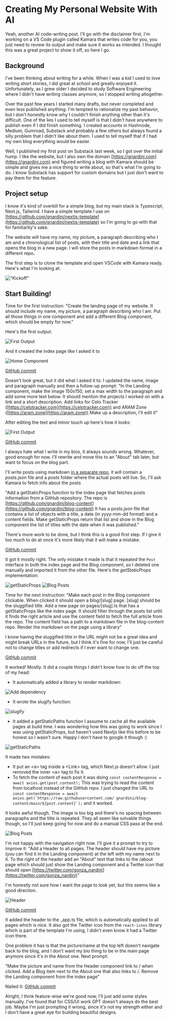 # Creating My Personal Website With AI

Yeah, another AI code-writing post. I'll go with the disclaimer first, I'm working on a VS Code plugin called Kamara that writes code for you, you just need to review its output and make sure it works as intended. I thought this was a great project to show it off, so here I go.

## Background

I've been thinking about writing for a while. When I was a kid I used to love writing short stories, I did great at school and greatly enjoyed it. Unfortunately, as I grew older I decided to study Software Engineering where I didn't have writing classes anymore, so I stopped writing altogether.

Over the past few years I started many drafts, but never completed and even less published anything. I'm tempted to rationalize my past behavior, but I don't honestly know why I couldn't finish anything other than it's difficult. One of the lies I used to tell myself is that I didn't have anywhere to publish even if I did finish something. I created accounts in Hashnode, Medium, Gumroad, Substack and probably a few others but always found a silly problem that I didn't like about them. I used to tell myself that if I had my own blog everything would be easier.

Well, I published my first post on Substack last week, so I got over the initial hump. I like the website, but I also own the domain [https://gnardini.com](https://gnardini.com) and figured writing a blog with Kamara should be simple and gives me a nice thing to write about, so that's what I'm going to do. I know Substack has support for custom domains but I just don't want to pay them for the feature.


## Project setup

I know it's kind of overkill for a simple blog, but my main stack is Typescript, Next.js, Tailwind. I have a simple template I use on [https://github.com/gnardini/nextjs-template](https://github.com/gnardini/nextjs-template) so I'm going to go with that for familiarity's sake.

The website will have my name, my picture, a paragraph describing who I am and a chronological list of posts, with their title and date and a link that opens the blog in a new page. I will store the posts in markdown format in a different repo.

The first step is to clone the template and open VSCode with Kamara ready. Here's what I'm looking at:

<img src="https://raw.githubusercontent.com/gnardini/blog-content/main/images/personal-website/image10.png" alt=“Kickoff”>


## Start Building!

Time for the first instruction: "Create the landing page of my website. It should include my name, my picture, a paragraph describing who I am. Put all those things in one component and add a different Blog component, which should be empty for now."

Here's the first output:

<img src="https://raw.githubusercontent.com/gnardini/blog-content/main/images/personal-website/image6.png" alt="First Output">

And it created the index page like I asked it to

<img src="https://raw.githubusercontent.com/gnardini/blog-content/main/images/personal-website/image9.png" alt="Home Component">

[GitHub commit](https://github.com/gnardini/blog/commit/a83185dd52aa1914cdcabf6ae9c28fb21a35cc99)

Doesn't look great, but it did what I asked it to. I updated the name, image and paragraph manually and then a follow-up prompt: "In the Landing component, make the image 150x150, set a max width to the paragraph and add some more text below. It should mention the projects I worked on with a link and a short description. Add links for Celo Tracker ([https://celotracker.com](https://celotracker.com)) and ARAM Zone ([https://aram.zone](https://aram.zone)) Make up a description, I'll edit it"

After editing the text and minor touch up here's how it looks:

<img src="https://raw.githubusercontent.com/gnardini/blog-content/main/images/personal-website/image11.png" alt="First Output">

[GitHub commit](https://github.com/gnardini/blog/commit/a91020f8f8954d716eb005767296ea0e14c5f146)

I always hate what I write in my bios, it always sounds wrong. Whatever, good enough for now. I'll rewrite and move this to an "About" tab later, but want to focus on the blog part.

I'll write posts using markdown [in a separate repo](https://github.com/gnardini/blog-content), it will contain a *posts.json* file and a *posts* folder where the actual posts will live. So, I'll ask Kamara to fetch info about the posts

"Add a getStaticProps function to the index page that fetches posts information from a GitHub repository. The repo is [https://github.com/gnardini/blog-content](https://github.com/gnardini/blog-content) It has a posts.json file that contains a list of objects with a title, a date (in yyyy-mm-dd format) and a content fields. Make getStaticProps return that list and show in the Blog component the list of titles with the date when it was published."

There's more work to be done, but I think this is a good first step. If I give it too much to do at once it's more likely that it will make a mistake.

[GitHub commit](https://github.com/gnardini/blog/commit/88cc460dd39f62dbc0cf81bf567b79bfbe6cac38)

It got it mostly right. The only mistake it made is that it repeated the `Post` interface in both the index page and the Blog component, so I deleted one manually and imported it from the other file. Here's the *getStaticProps* implementation:

<img src="https://raw.githubusercontent.com/gnardini/blog-content/main/images/personal-website/image8.png" alt="getStaticProps">
<img src="https://raw.githubusercontent.com/gnardini/blog-content/main/images/personal-website/image4.png" alt="Blog Posts">

Time for the next instruction: "Make each post in the Blog component clickable. When clicked it should open a blog/[slug] page. [slug] should be the sluggified title. Add a new page on pages/[slug].ts that has a getStaticProps like the index page. It should filter through the posts list until it finds the right article and use the content field to fetch the full article from the repo. The content field has a path to a markdown file in the blog-content repo. Render the markdown on the page using a library"

I know having the sluggified title in the URL might not be a great idea and might break URLs in the future, but I think it's fine for now, I'll just be careful not to change titles or add redirects if I ever want to change one.

[GitHub commit](https://github.com/gnardini/blog/commit/66a166f77dc90ae4dbacf6e0503377eb2c9b3960)

It worked! Mostly. It did a couple things I didn't know how to do off the top of my head:

* It automatically added a library to render markdown:

<img src="https://raw.githubusercontent.com/gnardini/blog-content/main/images/personal-website/image1.png" alt="Add dependency">

* It wrote the slugify function:

<img src="https://raw.githubusercontent.com/gnardini/blog-content/main/images/personal-website/image5.png" alt="slugify">

* It added a getStaticPaths function I assume to cache all the available pages at build time. I was wondering how this was going to work since I was using getStaticProps, but haven't used Nextjs like this before to be honest so I wasn't sure. Happy I don't have to google it though :) 

<img src="https://raw.githubusercontent.com/gnardini/blog-content/main/images/personal-website/image3.png" alt="getStaticPaths">

It made two mistakes:

* It put an &lt;a> tag inside a &lt;Link> tag, which Next.js doesn't allow. I just removed the inner &lt;a> tag to fix it.
* To fetch the content of each post it was doing `const contentResponse = await axios.get(post.content);` This was trying to read the content from localhost instead of the GitHub repo. I just changed the URL to ```const contentResponse = await axios.get(`https://raw.githubusercontent.com/ gnardini/blog-content/main/${post.content}`);``` and it worked.

It looks awful though. The image is too big and there's no spacing between paragraphs and the title is repeated. They all seem like solvable things though, so I'll just keep going for now and do a manual CSS pass at the end.

<img src="https://raw.githubusercontent.com/gnardini/blog-content/main/images/personal-website/image2.png" alt="Blog Posts">

I'm not happy with the navigation right now. I'll give it a prompt to try to improve it: "Add a Header to all pages. The header should have my picture (you can find it in the Landing component) at the left with my name next to it. To the right of the header add an "About" text that links to the /about page which should just show the Landing component and a Twitter icon that should open [https://twitter.com/gonza_nardini](https://twitter.com/gonza_nardini)"

I'm honestly not sure how I want the page to look yet, but this seems like a good direction.

<img src="https://raw.githubusercontent.com/gnardini/blog-content/main/images/personal-website/image7.png" alt="Header">

[GitHub commit](https://github.com/gnardini/blog/commit/15cbe7ed742c06bef8e362392bde69346938fc6e)

It added the header to the _app.ts file, which is automatically applied to all pages which is nice. It also got the Twitter icon from the `react-icons` library which is part of the template I'm using, I didn't even know it had a Twitter icon there.

One problem it has is that the picture/name at the top left doesn't navigate back to the blog, and I don't want my bio thing to be in the main page anymore since it's in the About one. Next prompt:

"Make the picture and name from the Header component link to / when clicked. Add a Blog item next to the About one that also links to /. Remove the Landing component from the index page"

Nailed it: [GitHub commit](https://github.com/gnardini/blog/commit/f5c021188579d448f02b2c74a9e6be6f420e056a)

Alright, I think feature-wise we're good now, I'll just add some styles manually. I've found that for CSS/UI work GPT doesn't always do the best job. Maybe I'm just prompting it wrong, since it's not my strength either and I don't have a great eye for building beautiful designs.
